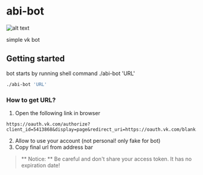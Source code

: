 # abi-bot
![alt text](http://cs622017.vk.me/v622017797/19009/e_FAldTNkBc.jpg "Abi Bot")

simple vk bot

## Getting started
bot starts by running shell command ./abi-bot 'URL'
```sh
./abi-bot 'URL'
```

### How to get URL?
1. Open the following link in browser
```
https://oauth.vk.com/authorize?client_id=5413868&display=page&redirect_uri=https://oauth.vk.com/blank.html&scope=messages,friends,audio,status,groups,offline&response_type=token&v=5.50
```
2. Allow to use your account (not personal! only fake for bot)
3. Copy final url from address bar

> ** Notice: ** Be careful and don't share your access token. It has no expiration date!
